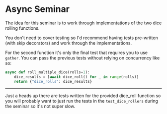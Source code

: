 # Async Seminar

The idea for this seminar is to work through implementations of the two dice rolling functions.

You don't need to cover testing so I'd recommend having tests pre-written (with skip decorators) and work through the implementations.

For the second function it's only the final test that requires you to use `gather`. You can pass the previous tests without relying on concurrency like so:

```py
async def roll_multiple_dice(rolls=1):
    dice_results = [await dice_roll() for _ in range(rolls)]
    return {"dice_rolls": dice_results}
```

---

Just a heads up there are tests written for the provided dice_roll function so you will probably want to just run the tests in the `test_dice_rollers` during the seminar so it's not super slow.
